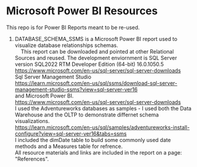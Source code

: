 # Microsoft Power BI Resources
This repo is for Power BI Reports meant to be re-used.
1. DATABASE_SCHEMA_SSMS is a Microsoft Power BI report used to visualize database relationships schemas. <br>
&nbsp;&nbsp;&nbsp;&nbsp;This report can be downloaded and pointed at other Relational Sources and reused. 
The development enviornment is SQL Server version SQL2022	RTM	Developer Edition (64-bit)	16.0.1050.5<br>
https://www.microsoft.com/en-us/sql-server/sql-server-downloads <br>
Sql Server Management Studio <br>
https://learn.microsoft.com/en-us/sql/ssms/download-sql-server-management-studio-ssms?view=sql-server-ver16 <br>
and Microsoft Power BI. <br>
https://www.microsoft.com/en-us/sql-server/sql-server-downloads <br>
I used the Adventureworks databases as samples - I used both the Data Warehouse and the OLTP to demonstrate differnet schema visualizations.  <br>
https://learn.microsoft.com/en-us/sql/samples/adventureworks-install-configure?view=sql-server-ver16&tabs=ssms<br>
I included the dimDate table to build some commonly used date methods and a Measures table for refrence. <br>
All resource materials and links are included in the report on a page: "References". 
